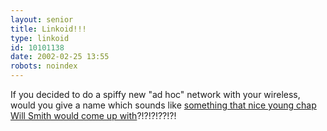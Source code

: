 ```yaml
---
layout: senior
title: Linkoid!!!
type: linkoid
id: 10101138
date: 2002-02-25 13:55
robots: noindex
---
```

<p>If you decided to do a spiffy new "ad hoc" network with your wireless, would you give a name which sounds like <a href="http://wiki.haven.sh/index.php/WikiWikiWan" title="Wot next!?!?! Awa-awa-awa-awa-awa-awa-Ali?!?!?!?">something that nice young chap Will Smith would come up with</a>?!?!?!??!?!</p>